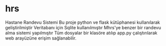 # hrs
Hastane Randevu Sistemi
Bu proje python ve flask kütüphanesi kullanılarak geliştirilmiştir
Veritabanı için Sqlite kullanılmıştır 
Mhrs'ye benzer bir randevu alma sistemi yapılmıştır 
Tüm dosyalar bir klasöre atılıp app.py çalıştırılarak web arayüzüne erişim sağlanabilir.
